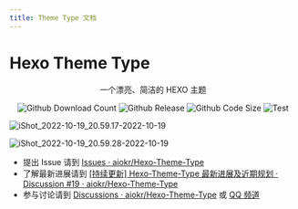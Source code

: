```yaml
---
title: Theme Type 文档
---
```

# Hexo Theme Type

<p style="text-align:center;" align="center">
一个漂亮、简洁的 HEXO 主题
</p>

<p style="text-align:center;" align="center">
<img src="https://img.shields.io/github/downloads/aiokr/hexo-theme-type/total?color=orange&style=flat-square&label=Download&logo=github" alt="Github Download Count"/>  <img src="https://img.shields.io/github/v/release/aiokr/hexo-theme-type?style=flat-square&label=Release&logo=github" alt="Github Release"/>  <img src="https://img.shields.io/github/languages/code-size/aiokr/hexo-theme-type?color=71afdd&label=Code%20Size&logo=github&style=flat-square" alt="Github Code Size"/>  <img src="https://img.shields.io/github/workflow/status/aiokr/hexo-theme-type/Hexo-Theme-Type%20auto%20test/auto-package?label=test&logo=github&style=flat-square"   alt="Test"/></p>

![iShot_2022-10-19_20.59.17-2022-10-19](https://imgur.lzmun.com/picgo/after2022/iShot_2022-10-19_20.59.17-2022-10-19.png_bloggallery)

![iShot_2022-10-19_20.59.28-2022-10-19](https://imgur.lzmun.com/picgo/after2022/iShot_2022-10-19_20.59.28-2022-10-19.png_bloggallery)

- 提出 Issue 请到 [Issues · aiokr/Hexo-Theme-Type](https://github.com/aiokr/hexo-theme-type/issues)
- 了解最新进展请到 [[持续更新] Hexo-Theme-Type 最新进展及近期规划 · Discussion #19 · aiokr/Hexo-Theme-Type](https://github.com/aiokr/hexo-theme-type/discussions/19)
- 参与讨论请到 [Discussions · aiokr/Hexo-Theme-Type](https://github.com/aiokr/hexo-theme-type/discussions/categories/general) 或 [QQ 频道](https://qun.qq.com/qqweb/qunpro/share?_wv=3&_wwv=128&appChannel=share&inviteCode=14OQfh&businessType=9&from=246610&biz=ka#/pc)